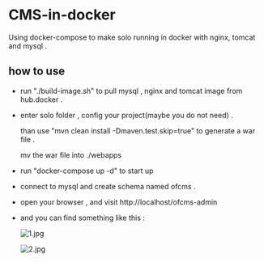 # CMS-in-docker
Using docker-compose to make solo running in docker with nginx, tomcat and mysql .

## how to use

* run "./build-image.sh" to pull mysql , nginx and tomcat image from hub.docker . 

* enter solo folder , config your project(maybe you do not need) . 

    than use "mvn clean install -Dmaven.test.skip=true" to generate a war file .
    
    mv the war file into ./webapps   
    
* run "docker-compose up -d" to start up    

* connect to mysql and create schema named ofcms .

* open your browser , and visit http://localhost/ofcms-admin
    
* and you can find something like this :

    ![1.jpg](https://github.com/liumapp/solo-in-docker/blob/master/pic/1.jpg)
    
    ![2.jpg](https://github.com/liumapp/solo-in-docker/blob/master/pic/2.jpg)
    
                 
